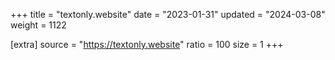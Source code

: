 +++
title = "textonly.website"
date = "2023-01-31"
updated = "2024-03-08"
weight = 1122

[extra]
source = "https://textonly.website"
ratio = 100
size = 1
+++
